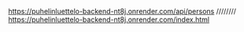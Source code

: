 https://puhelinluettelo-backend-nt8j.onrender.com/api/persons
////////
https://puhelinluettelo-backend-nt8j.onrender.com/index.html
